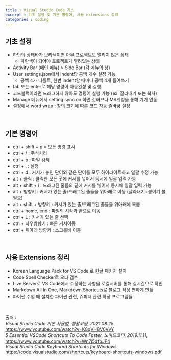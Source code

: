 ```yaml
---
title : Visual Studio Code 기초
excerpt : 기초 설정 및 기본 명령어, 사용 extensions 정리
categories : coding
---
```


## 기초 설정
- 하단의 상태바가 보라색이면 아무 프로젝트도 열리지 않은 상태
  - 파란색이 되어야 프로젝트가 열려있는 상태  
-  Activity Bar (메인 메뉴) > Side Bar (각 메뉴의 창)
- User settings.json에서 indent당 공백 개수 설정 가능 
  - 공백 4가 디폴트, 한번 indent할 때마다 공백 4개 들여쓰기
- tab 또는 enter로 해당 명령어 자동완성 및 실행
- 코드블럭이라면 드래그하지 않아도 명령어 실행 가능 (ex. 잘라내기 또는 복사)
- Manage 메뉴에서 setting sync on 하면 깃허브나 MS계정을 통해 기기 연동
- 설정에서 word wrap : 창의 크기에 따른 코드 자동 줄바꿈 설정

<br>

## 기본 명령어
- ctrl + shift + p = 모든 명령 표시  
- ctrl + / : 주석처리  
- ctrl + p : 파일 검색  
- ctrl + , : 설정  
- ctrl + d : 커서가 놓인 단어와 같은 단어를 모두 하이라이트하고 일괄 수정 가능  
- alt + 클릭 : 클릭한 모든 곳에 커서를 넣어서 동시에 일괄 입력 가능  
- alt + shift + i : 드래그된 줄들의 끝에 커서를 넣어서 동시에 일괄 입력 가능  
- alt + 방향키 : 커서가 있는 줄/드래그된 줄들을 위아래로 이동 (잘라내기+붙이기 불필요)  
- alt + shift + 방향키 : 커서가 있는 줄/드래그된 줄들을 위아래에 복붙  
- ctrl + home, end : 파일의 시작과 끝으로 이동  
- ctrl + L : 커서가 있는 줄 선택  
- ctrl + 좌우방향키 :  빠른 커서이동  
- ctrl + 위아래 방향키 : 스크롤바 이동

<br>

## 사용 Extensions 정리
- Korean Language Pack for VS Code 로 한글 패키지 설치  
- Code Spell Checker로 오타 검수  
- Live Server로 VS Code에서 수정하는 사항을 로컬서버를 통해 실시간으로 확인  
- Markdown All In One, Markdown Shortcuts로 블로그 작성 편하게 만듦  
- 파이썬 수업 때 설치한 파이썬 관련, 쥬피터 관련 확장 프로그램들

<br>

출처 :  
*Visual Studio Code 기본 사용법, 생활코딩, 2021.08.25*, <https://www.youtube.com/watch?v=K8qVH8V0VvY>  
*5 Essential VSCode Shortcuts To Code Faster, 노마드코더, 2019.11.11*, <https://www.youtube.com/watch?v=Wn7j5dfbJF4>  
*Visual Studio Code Keyboard Shortcuts for Windows*, <https://code.visualstudio.com/shortcuts/keyboard-shortcuts-windows.pdf>